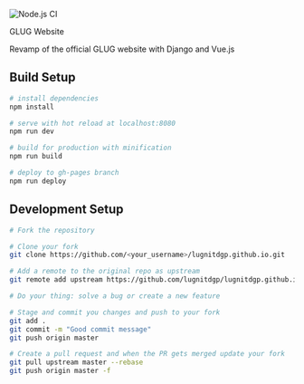 ![Node.js CI](https://github.com/lugnitdgp/lugnitdgp.github.io/workflows/Node%2Ejs%20CI/badge.svg?branch=development)

GLUG Website

Revamp of the official GLUG website with Django and Vue.js

## Build Setup

``` bash
# install dependencies
npm install

# serve with hot reload at localhost:8080
npm run dev

# build for production with minification
npm run build

# deploy to gh-pages branch
npm run deploy
```

## Development Setup

```bash
# Fork the repository

# Clone your fork
git clone https://github.com/<your_username>/lugnitdgp.github.io.git

# Add a remote to the original repo as upstream
git remote add upstream https://github.com/lugnitdgp/lugnitdgp.github.io.git

# Do your thing: solve a bug or create a new feature

# Stage and commit you changes and push to your fork
git add .
git commit -m "Good commit message"
git push origin master

# Create a pull request and when the PR gets merged update your fork
git pull upstream master --rebase
git push origin master -f
```
